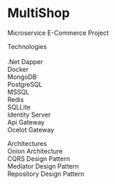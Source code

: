 # MultiShop

Microservice E-Commerce Project

Technologies<br>  
.Net
Dapper<br>
Docker<br>
MongoDB<br>
PostgreSQL<br>
MSSQL<br>
Redis<br>
SQLLite<br>
Identity Server<br>
Api Gateway<br>
Ocelot Gateway<br>

Architectures<br>
Onion Architecture<br>
CQRS Design Pattern<br>
Mediator Design Pattern<br>
Repository Design Pattern<br> 
